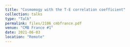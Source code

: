 ```yaml
---
title: "Cosmomogy with the T-E correlation coefficient"
collection: talks
type: "Talk"
permalink: files/2106_cmbfrance.pdf
venue: "CMB France #1"
date: 2021-06-03
location: "Remote"
---
```

